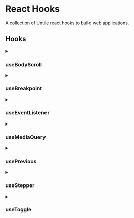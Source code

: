 # React Hooks

A collection of [Untile](https://github.com/untile) react hooks to build web
applications.

## Hooks

<details>
  <summary><h3>useBodyScroll</h3></summary>

  This hook updates the body overflow style.

  #### Type

  ```tsx
  useBodyScroll({ off: boolean }): void
  ```

  #### Usage

  ```jsx
  import { useBodyScroll } from '@untile/react-core/hooks/use-body-scroll';

  useBodyScroll({ off: true }); // <body style="overflow:hidden;">
  useBodyScroll({ off: false }); // <body style="">
  ```
</details>

<details>
  <summary><h3>useBreakpoint</h3></summary>

  This hook leverages the use of the breakpoints to return the media-query result.

  #### Type

  ```tsx
  type Value = Breakpoint | number;

  useBreakpoint(min: Value, max?: Value): boolean
  ```

  #### Usage

  ```jsx
  import { useBreakpoint } from '@untile/react-core/hooks/use-breakpoint';

  const isPhoneX = useBreakpoint(0, 375); // Viewports lower than `375px`.
  const isTablet = useBreakpoint('ms', 1023); // Viewports between `ms` and `1023px`.
  const isLargeTablet = useBreakpoint(1024, 'lg'); // Viewports between `1024px` and `lg`.
  const isDesktop = useBreakpoint('md'); // Viewports greater than `md`.
  ```
</details>

<details>
  <summary><h3>useEventListener</h3></summary>
  It leverages the Event listener setup.

  #### Type

  ```tsx
  useEventListener(
    eventName: EventName,
    handler: Handler,
    element?: Element,
    options?: boolean | AddEventListenerOptions
  ): void
  ```

  #### Usage

  ```jsx
  import { useEventListener } from '@untile/react-core/hooks/use-event-listener';

  const ref = useRef<HTMLDivElement>();
  const onWindowResize = () => console.log('window resized!');
  const onScroll = (event: Event) => console.log(event);

  useEventListener('resize', onWindowResize); // no element passed defaults to `window`

  useEventListener('scroll', onScroll, ref);
  ```
</details>

<details>
  <summary><h3>useMediaQuery</h3></summary>

  This hook checks if some media query matches with the window width.

  #### Type

  ```tsx
  useMediaQuery(query: string): boolean
  ```

  #### Usage

  ```jsx
  import { useMediaQuery } from '@untile/react-core/hooks/use-media-query';

  const matches = useMediaQuery('(min-width: 480px)'); // true/false
  ```
</details>

<details>
  <summary><h3>usePrevious</h3></summary>

  Uses a reference for a previous value so it can be used in sync with the previous React state updates.

  #### Type

  ```tsx
  usePrevious<T = any>(value: T): T | undefined
  ```

  #### Usage

  ```jsx
  import { usePrevious } from '@untile/react-core/hooks/use-previous';

  const [state, setState] = useState('initial');
  const previousState = usePrevious(state);
  ```
</details>


<details>
  <summary><h3>useStepper</h3></summary>

  Provides a way to use step by step like in a wizard.

  #### Type

  ```tsx
  useStepper<T = string>(props: StepperProps<T>): StepperResult<T>
  ```

  #### Usage

  ```jsx
  import { useStepper } from '@untile/react-core/hooks/use-stepper';

  useStepper({ steps: [1, 2 , 3] })
  ```
</details>

<details>
  <summary><h3>useToggle</h3></summary>

  State that toggles between boolean states.

  #### Type

  ```tsx
  useToggle(initialState = false): [boolean, () => void]
  ```

  #### Usage

  ```jsx
  import { useToggle } from '@untile/react-core/hooks/use-toggle';

  const [state, toggle] = useToggle();
  ```
</details>
